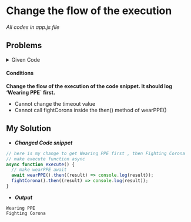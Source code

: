 # Change the flow of the execution

_All codes in app.js file_

## Problems

<details>
<summary>Given Code</summary>
<p>

```javascript
public class Order
function wearPPE() {
    return new Promise((resolve) => {
        setTimeout(() => resolve('Wearing PPE'), 2000);
    })
}

function fightCorona() {
    return new Promise((resolve) => {
        setTimeout(() => resolve('Fighting Corona'), 1000);
    })
}

function execute() {
    wearPPE().then(result => console.log(result));
    fightCorona().then(result => console.log(result));
}

execute();
\
```

</p>
</details>

#### Conditions

**Change the flow of the execution of the code snippet. It should log ‘Wearing PPE` first.**

- Cannot change the timeout value
- Cannot call fightCorona inside the then() method of wearPPE()

## My Solution

- **_Changed Code snippet_**

```javascript
// here is my change to get Wearing PPE first , then Fighting Corona
// make execute function async
async function execute() {
  // make wearPPE await
  await wearPPE().then((result) => console.log(result));
  fightCorona().then((result) => console.log(result));
}
```

- **_Output_**

```console
Wearing PPE
Fighting Corona
```
